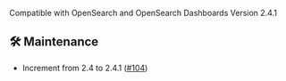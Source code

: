 Compatible with OpenSearch and OpenSearch Dashboards Version 2.4.1

## 🛠 Maintenance
*  Increment from 2.4 to 2.4.1 ([#104](https://github.com/opensearch-project/dashboards-search-relevance/pull/104))